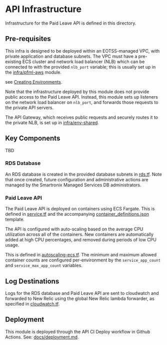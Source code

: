 # API Infrastructure

Infrastructure for the Paid Leave API is defined in this directory.

## Pre-requisites

This infra is designed to be deployed within an EOTSS-managed VPC, with private application and database subnets. The VPC must have a pre-existing ECS cluster and network load balancer (NLB) which can be connected to with the provided `nlb_port` variable; this is usually set up in the [infra/pfml-aws](../pfml-aws) module. 

see [Creating Environments](../../docs/creating-environments.md). 

Note that the infrastructure deployed by this module does not provide public access to the Paid Leave API. Instead, this module sets up listeners on the network load balancer on `nlb_port`, and forwards those requests to the private API servers.

The API Gateway, which receives public requests and securely routes it to the private NLB, is set up in [infra/env-shared](../env-shared/).

## Key Components

TBD

### RDS Database

An RDS database is created in the provided database subnets in [rds.tf](./template/rds.tf). Note that once created, future configuration and administrative actions are managed by the Smartronix Managed Services DB administrators.

### Paid Leave API

The Paid Leave API is deployed on containers using ECS Fargate. This is defined in [service.tf](./template/service.tf) and the accompanying [container_definitions.json](./template/container_definitions.json) template.

The API is configured with auto-scaling based on the average CPU utilization across all of the containers. New containers are automatically added at high CPU percentages, and removed during periods of low CPU usage.

This is defined in [autoscaling-ecs.tf](./template/autoscaling-ecs.tf). The minimum and maximum allowed container counts are configured per-environment by the `service_app_count` and `service_max_app_count` variables.

## Log Destinations

Logs for the RDS database and Paid Leave API are sent to cloudwatch and forwarded to New Relic using the global New Relic lambda forwarder, as specified in [cloudwatch.tf](./template/cloudwatch.tf).

## Deployment

This module is deployed through the API CI Deploy workflow in Github Actions. See: [docs/deployment.md](../../docs/deployment.md).
